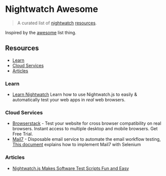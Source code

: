 # Nightwatch Awesome 

> A curated list of [nightwatch](https://nightwatchjs.org/) [resources](#resources).

Inspired by the [awesome](https://github.com/sindresorhus/awesome) list thing.

## Resources

- [Learn](#learn)
- [Cloud Services](#cloud-service)
- [Articles](#articles)


### Learn 
- [Learn Nightwatch](https://github.com/dwyl/learn-nightwatch) Learn how to use Nightwatch.js to easily & automatically test your web apps in *real* web browsers.

### Cloud Services
- [Browserstack](https://www.browserstack.com/) - Test your website for cross browser compatibility on real browsers. Instant access to multiple desktop and mobile browsers. Get Free Trial.
- [Mail7](https://www.mail7.io/) - Disposable email service to automate the email workflow testing, [This document](https://docs.mail7.io/tutorials/registration-and-login-automation-using-selenium-with-disposable-email) explains how to implement Mail7 with Selenium

### Articles
- [Nightwatch.js Makes Software Test Scripts Fun and Easy](https://saucelabs.com/blog/nightwatchjs-makes-software-test-scripts-fun-and-easy)
